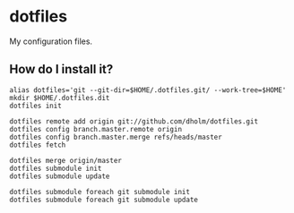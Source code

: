 dotfiles
========

My configuration files.


How do I install it?
--------------------

    alias dotfiles='git --git-dir=$HOME/.dotfiles.git/ --work-tree=$HOME'
    mkdir $HOME/.dotfiles.dit
    dotfiles init

    dotfiles remote add origin git://github.com/dholm/dotfiles.git
    dotfiles config branch.master.remote origin
    dotfiles config branch.master.merge refs/heads/master
    dotfiles fetch

    dotfiles merge origin/master
    dotfiles submodule init
    dotfiles submodule update

    dotfiles submodule foreach git submodule init
    dotfiles submodule foreach git submodule update

